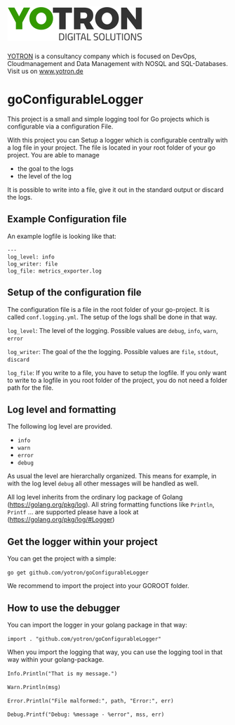 #  [![yotron](logo-yotron.png)](http://www.yotron.de)

[YOTRON](http://www.yotron.de) is a consultancy company which is focused on DevOps, Cloudmanagement and 
Data Management with NOSQL and SQL-Databases. Visit us on [ www.yotron.de ](http://www.yotron.de)

# goConfigurableLogger
This project is a small and simple logging tool for Go projects which is configurable via a configuration File.

With this project you can Setup a logger which is configurable centrally with a log file in your project.
The file is located in your root folder of your go project. You are able to manage

- the goal to the logs
- the level of the log

It is possible to write into a file, give it out in the standard output or discard the logs.

## Example Configuration file
An example logfile is looking like that:
```
---
log_level: info
log_writer: file
log_file: metrics_exporter.log
```

## Setup of the configuration file
The configuration file is a file in the root folder of your go-project. It is called `conf.logging.yml`.
The setup of the logs shall be done in that way.

`log_level`: The level of the logging. Possible values are `debug`, `info`, `warn`, `error`

`log_writer`: The goal of the the logging. Possible values are `file`, `stdout`, `discard`

`log_file`: If you write to a file, you have to setup the logfile. If you only want to write to a logfile in you root
folder of the project, you do not need a folder path for the file.

## Log level and formatting
The following log level are provided. 

- `info`
- `warn`
- `error`
- `debug`

As usual the level are hierarchally organized. 
This means for example, in with the log level `debug` all other messages will be handled as well. 

All log level inherits from the ordinary log package of Golang (https://golang.org/pkg/log). 
All string formatting functions like `Println`, `Printf` ... are supported please have a look at (https://golang.org/pkg/log/#Logger)

## Get the logger within your project
You can get the project with a simple:

`go get github.com/yotron/goConfigurableLogger`  

We recommend to import the project into your GOROOT folder.

## How to use the debugger
You can import the logger in your golang package in that way:

`import . "github.com/yotron/goConfigurableLogger"`

When you import the logging that way, you can use the logging tool in that way within your golang-package.

`Info.Println("That is my message.")`

`Warn.Println(msg)`

`Error.Println("File malformed:", path, "Error:", err)`

`Debug.Printf("Debug: %message - %error", mss, err)`

